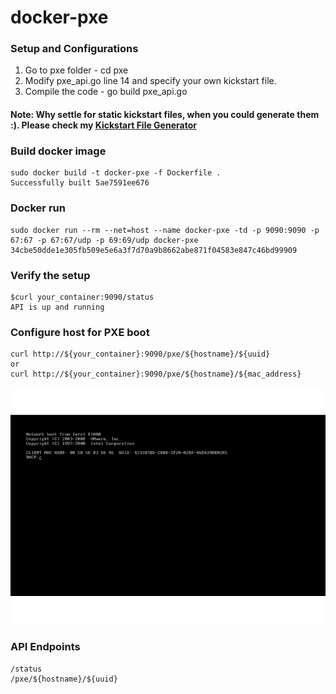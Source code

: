 # docker-pxe

### Setup and Configurations
1. Go to pxe folder - cd pxe 
2. Modify pxe_api.go line 14 and specify your own kickstart file.
3. Compile the code - go build pxe_api.go

#### Note: Why settle for static kickstart files, when you could generate them :). Please check my [Kickstart File Generator](https://github.com/ppetko/kickstart-generator)

### Build docker image
```
sudo docker build -t docker-pxe -f Dockerfile .
Successfully built 5ae7591ee676
```
### Docker run
```
sudo docker run --rm --net=host --name docker-pxe -td -p 9090:9090 -p 67:67 -p 67:67/udp -p 69:69/udp docker-pxe
34cbe50dde1e305fb509e5e6a3f7d70a9b8662abe871f04583e847c46bd99909
```
### Verify the setup 
```
$curl your_container:9090/status
API is up and running
```

### Configure host for PXE boot 
```
curl http://${your_container}:9090/pxe/${hostname}/${uuid}
or 
curl http://${your_container}:9090/pxe/${hostname}/${mac_address}
```

<p align="center">
<img src="img/pxe.gif" alt="docker-pxe" title="docker-pxe" />
</p>

### API Endpoints
```
/status
/pxe/${hostname}/${uuid}
```

